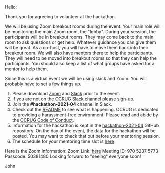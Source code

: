 Hello:

Thank you for agreeing to volunteer at the hackathon. 

We will be using Zoom breakout rooms during the event. Your main role will be monitoring the main Zoom room, the "lobby". During your session, the participants will be in breakout rooms. They may come back to the main room to ask questions or get help. Whatever guidance you can give them will be great. As a co-host, you will have to move them back into their breakout room.
We will also have mentors there to help the participants. They will need to be moved into breakout rooms so that they can help the participants. You should also keep a list of what groups have asked for a mentor to help them.

Since this is a virtual event we will be using slack and Zoom. You will probably have to set a few things up.
1. Please download [Zoom](https://zoom.us/) and [Slack](https://slack.com/) prior to the event.
1. If you are not on the [OCRUG Slack channel](https://socalrug.slack.com/) please [sign-up](https://socalrug.herokuapp.com/).
1. Join the **#hackathon-2021-04** channel in Slack.
1. Check out the [README](https://github.com/ocrug/hackathon-2021-04/blob/main/README.md) to see what is happening.
OCRUG is dedicated to providing a harassment-free environment. Please read and abide by the [OCRUG Code of Conduct](https://github.com/ocrug/hackathon-2021-04/blob/main/code-of-conduct.md).
1. Information for the hackathon is kept in the [hackathon-2021-04](https://github.com/ocrug/hackathon-2021-04) GitHub repository.  On the day of the event, the data for the hackathon will be posted. You may want to check that out before your mentoring session.
1. The schedule for your mentoring time slot is [here](https://github.com/ocrug/hackathon-2021-04/blob/main/admin/volunteer_schedule.md)

Here is the Zoom Information:
Zoom Link: [here](https://oracle.zoom.us/j/97052375773?pwd=ZnZ5Q1Z4ZGlNVkljeS9mVmxXbmFKUT09)
Meeting ID: 970 5237 5773
Passcode: 50381480
Looking forward to "seeing" everyone soon!

John


